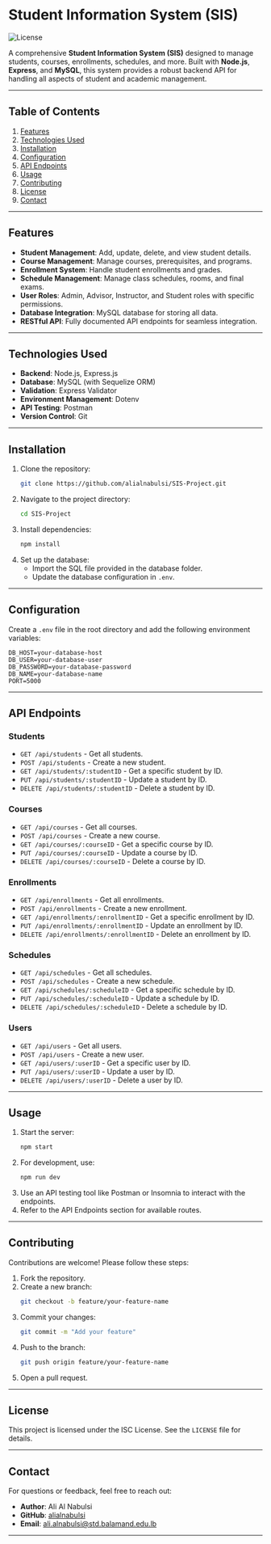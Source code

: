 # Student Information System (SIS)

![License](https://img.shields.io/badge/license-ISC-blue.svg)

A comprehensive **Student Information System (SIS)** designed to manage students, courses, enrollments, schedules, and more. Built with **Node.js**, **Express**, and **MySQL**, this system provides a robust backend API for handling all aspects of student and academic management.

---

## Table of Contents
1. [Features](#features)
2. [Technologies Used](#technologies-used)
3. [Installation](#installation)
4. [Configuration](#configuration)
5. [API Endpoints](#api-endpoints)
6. [Usage](#usage)
7. [Contributing](#contributing)
8. [License](#license)
9. [Contact](#contact)

---

## Features
- **Student Management**: Add, update, delete, and view student details.
- **Course Management**: Manage courses, prerequisites, and programs.
- **Enrollment System**: Handle student enrollments and grades.
- **Schedule Management**: Manage class schedules, rooms, and final exams.
- **User Roles**: Admin, Advisor, Instructor, and Student roles with specific permissions.
- **Database Integration**: MySQL database for storing all data.
- **RESTful API**: Fully documented API endpoints for seamless integration.

---

## Technologies Used
- **Backend**: Node.js, Express.js
- **Database**: MySQL (with Sequelize ORM)
- **Validation**: Express Validator
- **Environment Management**: Dotenv
- **API Testing**: Postman 
- **Version Control**: Git

---

## Installation
1. Clone the repository:
   ```bash
   git clone https://github.com/alialnabulsi/SIS-Project.git
   ```
2. Navigate to the project directory:
   ```bash
   cd SIS-Project
   ```
3. Install dependencies:
   ```bash
   npm install
   ```
4. Set up the database:
   - Import the SQL file provided in the database folder.
   - Update the database configuration in `.env`.

---

## Configuration
Create a `.env` file in the root directory and add the following environment variables:

```env
DB_HOST=your-database-host
DB_USER=your-database-user
DB_PASSWORD=your-database-password
DB_NAME=your-database-name
PORT=5000
```

---

## API Endpoints

### Students
- `GET /api/students` - Get all students.
- `POST /api/students` - Create a new student.
- `GET /api/students/:studentID` - Get a specific student by ID.
- `PUT /api/students/:studentID` - Update a student by ID.
- `DELETE /api/students/:studentID` - Delete a student by ID.

### Courses
- `GET /api/courses` - Get all courses.
- `POST /api/courses` - Create a new course.
- `GET /api/courses/:courseID` - Get a specific course by ID.
- `PUT /api/courses/:courseID` - Update a course by ID.
- `DELETE /api/courses/:courseID` - Delete a course by ID.

### Enrollments
- `GET /api/enrollments` - Get all enrollments.
- `POST /api/enrollments` - Create a new enrollment.
- `GET /api/enrollments/:enrollmentID` - Get a specific enrollment by ID.
- `PUT /api/enrollments/:enrollmentID` - Update an enrollment by ID.
- `DELETE /api/enrollments/:enrollmentID` - Delete an enrollment by ID.

### Schedules
- `GET /api/schedules` - Get all schedules.
- `POST /api/schedules` - Create a new schedule.
- `GET /api/schedules/:scheduleID` - Get a specific schedule by ID.
- `PUT /api/schedules/:scheduleID` - Update a schedule by ID.
- `DELETE /api/schedules/:scheduleID` - Delete a schedule by ID.

### Users
- `GET /api/users` - Get all users.
- `POST /api/users` - Create a new user.
- `GET /api/users/:userID` - Get a specific user by ID.
- `PUT /api/users/:userID` - Update a user by ID.
- `DELETE /api/users/:userID` - Delete a user by ID.

---

## Usage
1. Start the server:
   ```bash
   npm start
   ```
2. For development, use:
   ```bash
   npm run dev
   ```
3. Use an API testing tool like Postman or Insomnia to interact with the endpoints.
4. Refer to the API Endpoints section for available routes.

---

## Contributing
Contributions are welcome! Please follow these steps:

1. Fork the repository.
2. Create a new branch:
   ```bash
   git checkout -b feature/your-feature-name
   ```
3. Commit your changes:
   ```bash
   git commit -m "Add your feature"
   ```
4. Push to the branch:
   ```bash
   git push origin feature/your-feature-name
   ```
5. Open a pull request.

---

## License
This project is licensed under the ISC License. See the `LICENSE` file for details.

---

## Contact
For questions or feedback, feel free to reach out:

- **Author**: Ali Al Nabulsi  
- **GitHub**: [alialnabulsi](https://github.com/alialnabulsi)  
- **Email**: ali.alnabulsi@std.balamand.edu.lb  

---

